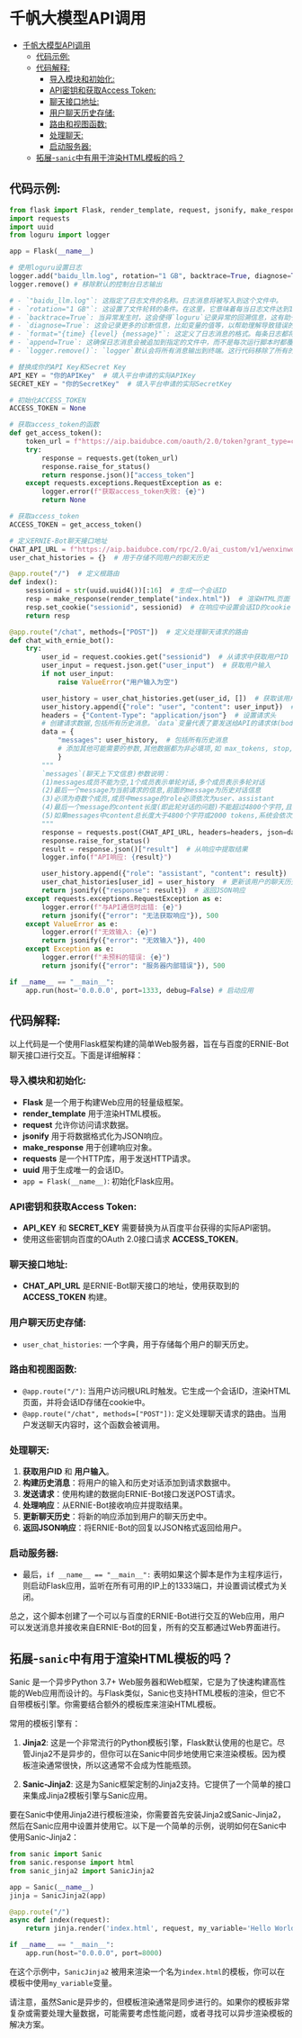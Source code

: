 # 千帆大模型API调用
- [千帆大模型API调用](#千帆大模型api调用)
  - [代码示例:](#代码示例)
  - [代码解释:](#代码解释)
    - [导入模块和初始化:](#导入模块和初始化)
    - [API密钥和获取Access Token:](#api密钥和获取access-token)
    - [聊天接口地址:](#聊天接口地址)
    - [用户聊天历史存储:](#用户聊天历史存储)
    - [路由和视图函数:](#路由和视图函数)
    - [处理聊天:](#处理聊天)
    - [启动服务器:](#启动服务器)
  - [拓展-`sanic`中有用于渲染HTML模板的吗？](#拓展-sanic中有用于渲染html模板的吗)

## 代码示例:

```python
from flask import Flask, render_template, request, jsonify, make_response
import requests
import uuid
from loguru import logger

app = Flask(__name__)

# 使用loguru设置日志
logger.add("baidu_llm.log", rotation="1 GB", backtrace=True, diagnose=True, format="{time} {level} {message}", append=True)
logger.remove() # 移除默认的控制台日志输出

# - `"baidu_llm.log"`: 这指定了日志文件的名称。日志消息将被写入到这个文件中。
# - `rotation="1 GB"`: 这设置了文件轮转的条件。在这里，它意味着每当日志文件达到1GB时，将创建一个新的日志文件，旧的日志文件将被保存。
# - `backtrace=True`: 当异常发生时，这会使得`loguru`记录异常的回溯信息，这有助于调试。
# - `diagnose=True`: 这会记录更多的诊断信息，比如变量的值等，以帮助理解导致错误的原因。
# - `format="{time} {level} {message}"`: 这定义了日志消息的格式。每条日志都将包含时间戳、日志级别和日志消息。
# - `append=True`: 这确保日志消息会被追加到指定的文件中，而不是每次运行脚本时都覆盖文件。
# - `logger.remove()`: `logger`默认会将所有消息输出到终端。这行代码移除了所有的默认处理程序，这意味着会按照上一行中已经添加了文件处理程序，所以日志将只记录到文件中。

# 替换成你的API Key和Secret Key
API_KEY = "你的APIKey"  # 填入平台申请的实际APIKey
SECRET_KEY = "你的SecretKey"  # 填入平台申请的实际SecretKey

# 初始化ACCESS_TOKEN
ACCESS_TOKEN = None

# 获取access_token的函数
def get_access_token():
    token_url = f"https://aip.baidubce.com/oauth/2.0/token?grant_type=client_credentials&client_id={API_KEY}&client_secret={SECRET_KEY}"
    try:
        response = requests.get(token_url)
        response.raise_for_status()
        return response.json()["access_token"]
    except requests.exceptions.RequestException as e:
        logger.error(f"获取access_token失败: {e}")
        return None

# 获取access_token
ACCESS_TOKEN = get_access_token()

# 定义ERNIE-Bot聊天接口地址
CHAT_API_URL = f"https://aip.baidubce.com/rpc/2.0/ai_custom/v1/wenxinworkshop/chat/completions?access_token={ACCESS_TOKEN}"
user_chat_histories = {}  # 用于存储不同用户的聊天历史

@app.route("/")  # 定义根路由
def index():
    sessionid = str(uuid.uuid4())[:16]  # 生成一个会话ID
    resp = make_response(render_template("index.html"))  # 渲染HTML页面
    resp.set_cookie("sessionid", sessionid)  # 在响应中设置会话ID的cookie
    return resp

@app.route("/chat", methods=["POST"])  # 定义处理聊天请求的路由
def chat_with_ernie_bot():
    try:
        user_id = request.cookies.get("sessionid")  # 从请求中获取用户ID
        user_input = request.json.get("user_input")  # 获取用户输入
        if not user_input:
            raise ValueError("用户输入为空")

        user_history = user_chat_histories.get(user_id, [])  # 获取该用户的对话历史
        user_history.append({"role": "user", "content": user_input})  # 将用户输入添加到历史记录中
        headers = {"Content-Type": "application/json"}  # 设置请求头
        # 创建请求数据,包括所有历史消息。`data`变量代表了要发送给API的请求体(body)
        data = {
            "messages": user_history,  # 包括所有历史消息
            # 添加其他可能需要的参数,其他数据都为非必填项,如 max_tokens, stop, temperature 等
            }
        """
        `messages`(聊天上下文信息)参数说明：
        (1)messages成员不能为空,1个成员表示单轮对话,多个成员表示多轮对话
        (2)最后一个message为当前请求的信息,前面的message为历史对话信息
        (3)必须为奇数个成员,成员中message的role必须依次为user、assistant
        (4)最后一个message的content长度(即此轮对话的问题)不能超过4800个字符,且不能超过2000 tokens
        (5)如果messages中content总长度大于4800个字符或2000 tokens,系统会依次遗忘最早的历史会话,直到content的总长度不超过4800个字符且不超过2000 tokens
        """
        response = requests.post(CHAT_API_URL, headers=headers, json=data)
        response.raise_for_status()
        result = response.json()["result"]  # 从响应中提取结果
        logger.info(f"API响应: {result}")

        user_history.append({"role": "assistant", "content": result})  # 将结果添加到历史记录中
        user_chat_histories[user_id] = user_history  # 更新该用户的聊天历史
        return jsonify({"response": result})  # 返回JSON响应
    except requests.exceptions.RequestException as e:
        logger.error(f"与API通信时出错: {e}")
        return jsonify({"error": "无法获取响应"}), 500
    except ValueError as e:
        logger.error(f"无效输入: {e}")
        return jsonify({"error": "无效输入"}), 400
    except Exception as e:
        logger.error(f"未预料的错误: {e}")
        return jsonify({"error": "服务器内部错误"}), 500

if __name__ == "__main__":
    app.run(host='0.0.0.0', port=1333, debug=False) # 启动应用
```

## 代码解释:

以上代码是一个使用Flask框架构建的简单Web服务器，旨在与百度的ERNIE-Bot聊天接口进行交互。下面是详细解释：<br>

### 导入模块和初始化:
- **Flask** 是一个用于构建Web应用的轻量级框架。
- **render_template** 用于渲染HTML模板。
- **request** 允许你访问请求数据。
- **jsonify** 用于将数据格式化为JSON响应。
- **make_response** 用于创建响应对象。
- **requests** 是一个HTTP库，用于发送HTTP请求。
- **uuid** 用于生成唯一的会话ID。
- `app = Flask(__name__)`: 初始化Flask应用。

### API密钥和获取Access Token:
- **API_KEY** 和 **SECRET_KEY** 需要替换为从百度平台获得的实际API密钥。
- 使用这些密钥向百度的OAuth 2.0接口请求 **ACCESS_TOKEN**。

### 聊天接口地址:
- **CHAT_API_URL** 是ERNIE-Bot聊天接口的地址，使用获取到的 **ACCESS_TOKEN** 构建。

### 用户聊天历史存储:
- `user_chat_histories`: 一个字典，用于存储每个用户的聊天历史。

### 路由和视图函数:
- `@app.route("/")`: 当用户访问根URL时触发。它生成一个会话ID，渲染HTML页面，并将会话ID存储在cookie中。
- `@app.route("/chat", methods=["POST"])`: 定义处理聊天请求的路由。当用户发送聊天内容时，这个函数会被调用。

### 处理聊天:
1. **获取用户ID** 和 **用户输入**。
2. **构建历史消息**：将用户的输入和历史对话添加到请求数据中。
3. **发送请求**：使用构建的数据向ERNIE-Bot接口发送POST请求。
4. **处理响应**：从ERNIE-Bot接收响应并提取结果。
5. **更新聊天历史**：将新的响应添加到用户的聊天历史中。
6. **返回JSON响应**：将ERNIE-Bot的回复以JSON格式返回给用户。

### 启动服务器:
- 最后，`if __name__ == "__main__":` 表明如果这个脚本是作为主程序运行，则启动Flask应用，监听在所有可用的IP上的1333端口，并设置调试模式为关闭。

总之，这个脚本创建了一个可以与百度的ERNIE-Bot进行交互的Web应用，用户可以发送消息并接收来自ERNIE-Bot的回复，所有的交互都通过Web界面进行。<br>



## 拓展-`sanic`中有用于渲染HTML模板的吗？

Sanic 是一个异步Python 3.7+ Web服务器和Web框架，它是为了快速构建高性能的Web应用而设计的。与Flask类似，Sanic也支持HTML模板的渲染，但它不自带模板引擎。你需要结合额外的模板库来渲染HTML模板。<br>

常用的模板引擎有：<br>

1. **Jinja2**: 这是一个非常流行的Python模板引擎，Flask默认使用的也是它。尽管Jinja2不是异步的，但你可以在Sanic中同步地使用它来渲染模板。因为模板渲染通常很快，所以这通常不会成为性能瓶颈。

2. **Sanic-Jinja2**: 这是为Sanic框架定制的Jinja2支持。它提供了一个简单的接口来集成Jinja2模板引擎与Sanic应用。

要在Sanic中使用Jinja2进行模板渲染，你需要首先安装Jinja2或Sanic-Jinja2，然后在Sanic应用中设置并使用它。以下是一个简单的示例，说明如何在Sanic中使用Sanic-Jinja2：<br>

```python
from sanic import Sanic
from sanic.response import html
from sanic_jinja2 import SanicJinja2

app = Sanic(__name__)
jinja = SanicJinja2(app)

@app.route("/")
async def index(request):
    return jinja.render('index.html', request, my_variable='Hello World')

if __name__ == "__main__":
    app.run(host="0.0.0.0", port=8000)
```

在这个示例中，`SanicJinja2` 被用来渲染一个名为`index.html`的模板，你可以在模板中使用`my_variable`变量。<br>

请注意，虽然Sanic是异步的，但模板渲染通常是同步进行的。如果你的模板非常复杂或需要处理大量数据，可能需要考虑性能问题，或者寻找可以异步渲染模板的解决方案。<br>